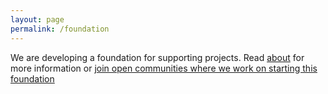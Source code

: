 ```yaml
---
layout: page
permalink: /foundation
---
```


We are developing a foundation for supporting projects. Read [about](/about) for more information or [join open communities where we work on starting this foundation](/foundation)